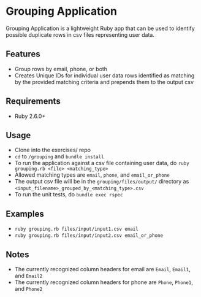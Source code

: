 # Grouping Application

Grouping Application is a lightweight Ruby app that can be used to identify possible duplicate rows in csv files representing user data.


## Features

* Group rows by email, phone, or both
* Creates Unique IDs for individual user data rows identified as matching by the provided matching criteria and prepends them to the output csv


## Requirements

* Ruby 2.6.0+


## Usage

* Clone into the exercises/ repo
* `cd` to `/grouping` and `bundle install`
* To run the application against a csv file containing user data, do `ruby grouping.rb <file> <matching_type>`
* Allowed matching types are `email`, `phone`, and `email_or_phone`
* The output csv file will be in the `grouping/files/output/` directory as `<input_filename>_grouped_by_<matching_type>.csv`
* To run the unit tests, do `bundle exec rspec`


## Examples

* `ruby grouping.rb files/input/input1.csv email`
* `ruby grouping.rb files/input/input2.csv email_or_phone`


## Notes

* The currently recognized column headers for email are `Email`, `Email1`, and `Email2`
* The currently recognized column headers for phone are `Phone`, `Phone1`, and `Phone2`
